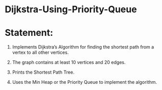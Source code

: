 # Dijkstra-Using-Priority-Queue

# Statement:

1) Implements Dijkstra’s Algorithm for finding the shortest path from a vertex to all other vertices.

2) The graph contains at least 10 vertices and 20 edges.

3) Prints the Shortest Path Tree.

4) Uses the Min Heap or the Priority Queue to implement the algorithm.

